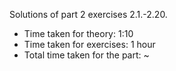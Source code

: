 Solutions of part 2 exercises 2.1.-2.20.

- Time taken for theory: 1:10
- Time taken for exercises: 1 hour
- Total time taken for the part: ~
